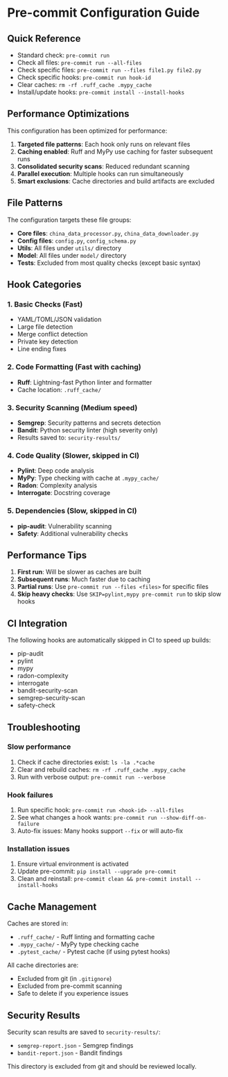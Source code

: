 # Pre-commit Configuration Guide

## Quick Reference

- Standard check: `pre-commit run`
- Check all files: `pre-commit run --all-files`
- Check specific files: `pre-commit run --files file1.py file2.py`
- Check specific hooks: `pre-commit run hook-id`
- Clear caches: `rm -rf .ruff_cache .mypy_cache`
- Install/update hooks: `pre-commit install --install-hooks`

## Performance Optimizations

This configuration has been optimized for performance:

1. **Targeted file patterns**: Each hook only runs on relevant files
2. **Caching enabled**: Ruff and MyPy use caching for faster subsequent runs
3. **Consolidated security scans**: Reduced redundant scanning
4. **Parallel execution**: Multiple hooks can run simultaneously
5. **Smart exclusions**: Cache directories and build artifacts are excluded

## File Patterns

The configuration targets these file groups:

- **Core files**: `china_data_processor.py`, `china_data_downloader.py`
- **Config files**: `config.py`, `config_schema.py`
- **Utils**: All files under `utils/` directory
- **Model**: All files under `model/` directory
- **Tests**: Excluded from most quality checks (except basic syntax)

## Hook Categories

### 1. Basic Checks (Fast)

- YAML/TOML/JSON validation
- Large file detection
- Merge conflict detection
- Private key detection
- Line ending fixes

### 2. Code Formatting (Fast with caching)

- **Ruff**: Lightning-fast Python linter and formatter
- Cache location: `.ruff_cache/`

### 3. Security Scanning (Medium speed)

- **Semgrep**: Security patterns and secrets detection
- **Bandit**: Python security linter (high severity only)
- Results saved to: `security-results/`

### 4. Code Quality (Slower, skipped in CI)

- **Pylint**: Deep code analysis
- **MyPy**: Type checking with cache at `.mypy_cache/`
- **Radon**: Complexity analysis
- **Interrogate**: Docstring coverage

### 5. Dependencies (Slow, skipped in CI)

- **pip-audit**: Vulnerability scanning
- **Safety**: Additional vulnerability checks

## Performance Tips

1. **First run**: Will be slower as caches are built
2. **Subsequent runs**: Much faster due to caching
3. **Partial runs**: Use `pre-commit run --files <files>` for specific files
4. **Skip heavy checks**: Use `SKIP=pylint,mypy pre-commit run` to skip slow hooks

## CI Integration

The following hooks are automatically skipped in CI to speed up builds:

- pip-audit
- pylint
- mypy
- radon-complexity
- interrogate
- bandit-security-scan
- semgrep-security-scan
- safety-check

## Troubleshooting

### Slow performance

1. Check if cache directories exist: `ls -la .*cache`
2. Clear and rebuild caches: `rm -rf .ruff_cache .mypy_cache`
3. Run with verbose output: `pre-commit run --verbose`

### Hook failures

1. Run specific hook: `pre-commit run <hook-id> --all-files`
2. See what changes a hook wants: `pre-commit run --show-diff-on-failure`
3. Auto-fix issues: Many hooks support `--fix` or will auto-fix

### Installation issues

1. Ensure virtual environment is activated
2. Update pre-commit: `pip install --upgrade pre-commit`
3. Clean and reinstall: `pre-commit clean && pre-commit install --install-hooks`

## Cache Management

Caches are stored in:

- `.ruff_cache/` - Ruff linting and formatting cache
- `.mypy_cache/` - MyPy type checking cache
- `.pytest_cache/` - Pytest cache (if using pytest hooks)

All cache directories are:

- Excluded from git (in `.gitignore`)
- Excluded from pre-commit scanning
- Safe to delete if you experience issues

## Security Results

Security scan results are saved to `security-results/`:

- `semgrep-report.json` - Semgrep findings
- `bandit-report.json` - Bandit findings

This directory is excluded from git and should be reviewed locally.

